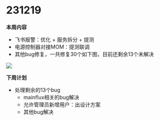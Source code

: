 # 231219

**本周内容**

- 飞书报警：优化 + 服务拆分 + 提测
- 电源控制器对接MOM：提测联调
- 其他bug修复，一共修复30个如下图，目前还剩余13个未解决

![](Pasted%20image%2020231211033539.png)


**下周计划**

- 处理剩余的13个bug
    - mainflux相关的bug解决
    - 允许管理员新增用户：出设计方案
    - 其他bug解决
